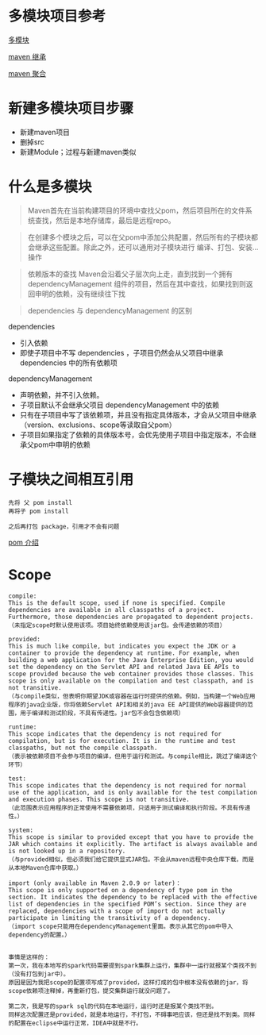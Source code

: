 # 多模块项目参考

[多模块](https://juejin.im/post/5da80629e51d4524a4307641)

[maven 继承](https://juejin.im/post/5da947535188253fab49c9fa)

[maven 聚合](https://juejin.im/post/5da963c4e51d4524994844e2)

# 新建多模块项目步骤

- 新建maven项目
- 删掉src
- 新建Module；过程与新建maven类似

# 什么是多模块
> Maven首先在当前构建项目的环境中查找父pom，然后项目所在的文件系统查找，然后是本地存储库，最后是远程repo。

> 在创建多个模块之后，可以在父pom中添加公共配置，然后所有的子模块都会继承这些配置。除此之外，还可以通用对子模块进行 编译、打包、安装... 操作


> 依赖版本的查找
  Maven会沿着父子层次向上走，直到找到一个拥有 dependencyManagement 组件的项目，然后在其中查找，如果找到则返回申明的依赖，没有继续往下找

> dependencies 与 dependencyManagement 的区别

dependencies
- 引入依赖
- 即使子项目中不写 dependencies ，子项目仍然会从父项目中继承 dependencies 中的所有依赖项

dependencyManagement
- 声明依赖，并不引入依赖。
- 子项目默认不会继承父项目 dependencyManagement 中的依赖
- 只有在子项目中写了该依赖项，并且没有指定具体版本，才会从父项目中继承（version、exclusions、scope等读取自父pom）
- 子项目如果指定了依赖的具体版本号，会优先使用子项目中指定版本，不会继承父pom中申明的依赖

# 子模块之间相互引用

```
先将 父 pom install
再将子 pom install

之后再打包 package，引用才不会有问题
```

[pom 介绍](https://zhuanlan.zhihu.com/p/76874769)


# Scope

````$xslt
compile:
This is the default scope, used if none is specified. Compile dependencies are available in all classpaths of a project. Furthermore, those dependencies are propagated to dependent projects.
（未指定scope时默认使用该项。项目始终依赖使用该jar包。会传递依赖的项目）

provided:
This is much like compile, but indicates you expect the JDK or a container to provide the dependency at runtime. For example, when building a web application for the Java Enterprise Edition, you would set the dependency on the Servlet API and related Java EE APIs to scope provided because the web container provides those classes. This scope is only available on the compilation and test classpath, and is not transitive.
（与compile类似，但表明你期望JDK或容器在运行时提供的依赖。例如，当构建一个Web应用程序的java企业版，你将依赖Servlet API和相关的java EE API提供的Web容器提供的范围，用于编译和测试阶段，不具有传递性。jar包不会包含依赖项）

runtime:
This scope indicates that the dependency is not required for compilation, but is for execution. It is in the runtime and test classpaths, but not the compile classpath.
（表示被依赖项目不会参与项目的编译，但用于运行和测试。与compile相比，跳过了编译这个环节）

test:
This scope indicates that the dependency is not required for normal use of the application, and is only available for the test compilation and execution phases. This scope is not transitive.
（此范围表示应用程序的正常使用不需要依赖项，只适用于测试编译和执行阶段。不具有传递性。）

system:
This scope is similar to provided except that you have to provide the JAR which contains it explicitly. The artifact is always available and is not looked up in a repository.
（与provided相似，但必须我们给它提供显式JAR包。不会从maven远程中央仓库下载，而是从本地Maven仓库中获取。）

import (only available in Maven 2.0.9 or later)：
This scope is only supported on a dependency of type pom in the section. It indicates the dependency to be replaced with the effective list of dependencies in the specified POM’s section. Since they are replaced, dependencies with a scope of import do not actually participate in limiting the transitivity of a dependency.
（import scope只能用在dependencyManagement里面。表示从其它的pom中导入dependency的配置。）


事情是这样的：
第一次，我在本地写的spark代码需要提到spark集群上运行，集群中一运行就报某个类找不到（没有打包到jar中）。
原因是因为我把scope的配置项写成了provided，这样打成的包中根本没有依赖的jar，将scope依赖项注释掉，再重新打包，提交集群运行就没问题了。

第二次，我是写的spark sql的代码在本地运行，运行时还是报某个类找不到。
同样这次配置还是provided，就是本地运行，不打包，不碍事吧应该，但还是找不到类。同样的配置在eclipse中运行正常，IDEA中就是不行。

````